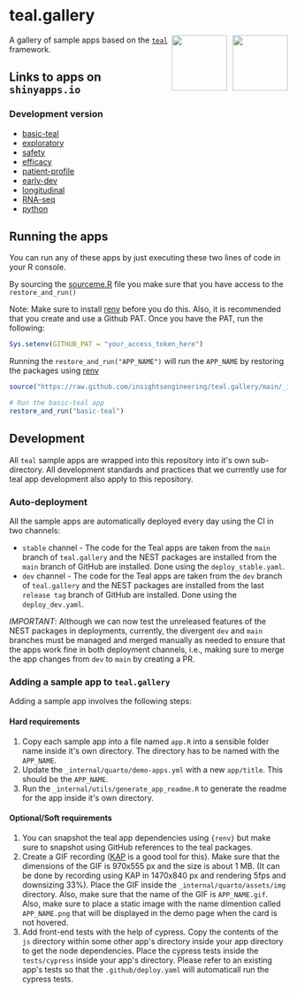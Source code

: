 # teal.gallery

<a href="https://github.com/insightsengineering/teal" target="_blank">
  <img align="right" width=auto height="100" src="https://raw.githubusercontent.com/insightsengineering/hex-stickers/main/PNG/teal.png" style="margin-left:10px;">
</a>
<a href="https://github.com/insightsengineering/teal.gallery" target="_blank">
  <img align="right" width=auto height="100" src="https://raw.githubusercontent.com/insightsengineering/hex-stickers/main/PNG/teal.gallery.png">
</a>

A gallery of sample apps based on the [`teal`](https://github.com/insightsengineering/teal) framework.

## Links to apps on `shinyapps.io`

### Development version

- [basic-teal](https://genentech.shinyapps.io/NEST_basic-teal_stable/)
- [exploratory](https://genentech.shinyapps.io/NEST_exploratory_stable/)
- [safety](https://genentech.shinyapps.io/NEST_safety_stable/)
- [efficacy](https://genentech.shinyapps.io/NEST_efficacy_stable/)
- [patient-profile](https://genentech.shinyapps.io/NEST_patient-profile_stable/)
- [early-dev](https://genentech.shinyapps.io/NEST_early-dev_stable/)
- [longitudinal](https://genentech.shinyapps.io/NEST_longitudinal_stable/)
- [RNA-seq](https://genentech.shinyapps.io/NEST_RNA-seq_stable/)
- [python](https://genentech.shinyapps.io/NEST_python_stable/)

## Running the apps

You can run any of these apps by just executing these two lines of code in your R console.

By sourcing the [sourceme.R](https://github.com/insightsengineering/teal.gallery/blob/main/utils/sourceme.R) file you make sure that you have access to the `restore_and_run()`

Note: Make sure to install [renv](https://rstudio.github.io/renv/index.html) before you do this. Also, it is recommended that you create and use a Github PAT. Once you have the PAT, run the following:

```R
Sys.setenv(GITHUB_PAT = "your_access_token_here")
```

Running the `restore_and_run("APP_NAME")` will run the `APP_NAME` by restoring the packages using [renv](https://rstudio.github.io/renv/)

```R
source("https://raw.github.com/insightsengineering/teal.gallery/main/_internal/utils/sourceme.R")

# Run the basic-teal app
restore_and_run("basic-teal")
```

## Development

All `teal` sample apps are wrapped into this repository into it's own sub-directory. All development standards and practices that we currently use for teal app development also apply to this repository.

### Auto-deployment

All the sample apps are automatically deployed every day using the CI in two channels:

- `stable` channel - The code for the Teal apps are taken from the `main` branch of `teal.gallery` and the NEST packages are installed from the `main` branch of GitHub are installed. Done using the `deploy_stable.yaml`.
- `dev` channel - The code for the Teal apps are taken from the `dev` branch of `teal.gallery` and the NEST packages are installed from the last `release tag` branch of GitHub are installed. Done using the `deploy_dev.yaml`.

_IMPORTANT_: Although we can now test the unreleased features of the NEST packages in deployments, currently, the divergent `dev` and `main` branches must be managed and merged manually as needed to ensure that the apps work fine in both deployment channels, i.e., making sure to merge the app changes from `dev` to `main` by creating a PR.

### Adding a sample app to `teal.gallery`

Adding a sample app involves the following steps:

#### Hard requirements

1. Copy each sample app into a file named `app.R` into a sensible folder name inside it's own directory. The directory has to be named with the `APP_NAME`.
2. Update the `_internal/quarto/demo-apps.yml` with a new `app/title`. This should be the `APP_NAME`.
3. Run the `_internal/utils/generate_app_readme.R` to generate the readme for the app inside it's own directory.

#### Optional/Soft requirements

1. You can snapshot the teal app dependencies using `{renv}` but make sure to snapshot using GitHub references to the teal packages.
2. Create a GIF recording ([KAP](https://getkap.co/) is a good tool for this). Make sure that the dimensions of the GIF is 970x555 px and the size is about 1 MB. (It can be done by recording using KAP in 1470x840 px and rendering 5fps and downsizing 33%). Place the GIF inside the `_internal/quarto/assets/img` directory. Also, make sure that the name of the GIF is `APP_NAME.gif`. Also, make sure to place a static image with the name dimention called `APP_NAME.png` that will be displayed in the demo page when the card is not hovered.
3. Add front-end tests with the help of cypress. Copy the contents of the `js` directory within some other app's directory inside your app directory to get the node dependencies. Place the cypress tests inside the `tests/cypress` inside your app's directory. Please refer to an existing app's tests so that the `.github/deploy.yaml` will automaticall run the cypress tests.

